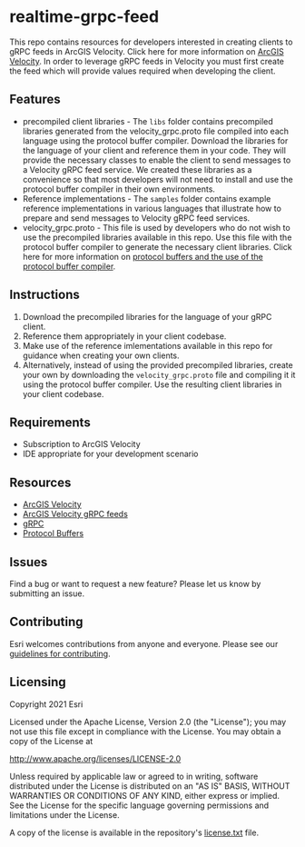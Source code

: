 # realtime-grpc-feed

This repo contains resources for developers interested in creating clients to gRPC feeds in ArcGIS Velocity. Click here for more information on [ArcGIS Velocity]( https://www.esri.com/en-us/arcgis/products/arcgis-velocity/resources). In order to leverage gRPC feeds in Velocity you must first create the feed which will provide values required when developing the client.


## Features

* precompiled client libraries - The `libs` folder contains precompiled libraries generated from the velocity_grpc.proto file compiled into each language using the protocol buffer compiler. Download the libraries for the language of your client and reference them in your code. They will provide the necessary classes to enable the client to send messages to a Velocity gRPC feed service. We created these libraries as a convenience so that most developers will not need to install and use the protocol buffer compiler in their own environments.
* Reference implementations - The `samples` folder contains example reference implementations in various languages that illustrate how to prepare and send messages to Velocity gRPC feed services.
* velocity_grpc.proto - This file is used by developers who do not wish to use the precompiled libraries available in this repo. Use this file with the protocol buffer compiler to generate the necessary client libraries. Click here for more information on [protocol buffers and the use of the protocol buffer compiler]( https://developers.google.com/protocol-buffers).

## Instructions

1. Download the precompiled libraries for the language of your gRPC client. 
2. Reference them appropriately in your client codebase.
3. Make use of the reference imlementations available in this repo for guidance when creating your own clients.
4. Alternatively, instead of using the provided precompiled libraries, create your own by downloading the `velocity_grpc.proto` file and compiling it it using the protocol buffer compiler. Use the resulting client libraries in your client codebase.

## Requirements

* Subscription to ArcGIS Velocity
* IDE appropriate for your development scenario

## Resources

* [ArcGIS Velocity](https://www.esri.com/en-us/arcgis/products/arcgis-velocity/resources)
* [ArcGIS Velocity gRPC feeds](https://doc.arcgis.com/en/iot/ingest/grpc.htm)
* [gRPC](https://grpc.io/)
* [Protocol Buffers](https://developers.google.com/protocol-buffers)

## Issues

Find a bug or want to request a new feature?  Please let us know by submitting an issue.

## Contributing

Esri welcomes contributions from anyone and everyone. Please see our [guidelines for contributing](https://github.com/esri/contributing).

## Licensing
Copyright 2021 Esri

Licensed under the Apache License, Version 2.0 (the "License");
you may not use this file except in compliance with the License.
You may obtain a copy of the License at

   http://www.apache.org/licenses/LICENSE-2.0

Unless required by applicable law or agreed to in writing, software
distributed under the License is distributed on an "AS IS" BASIS,
WITHOUT WARRANTIES OR CONDITIONS OF ANY KIND, either express or implied.
See the License for the specific language governing permissions and
limitations under the License.

A copy of the license is available in the repository's [license.txt]( https://github.com/kengorton/realtime-grpc-feed/blob/main/License.txt) file.

